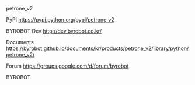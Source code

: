 petrone_v2


PyPI
https://pypi.python.org/pypi/petrone_v2


BYROBOT Dev
http://dev.byrobot.co.kr/


Documents
https://byrobot.github.io/documents/kr/products/petrone_v2/library/python/petrone_v2/


Forum
https://groups.google.com/d/forum/byrobot


BYROBOT